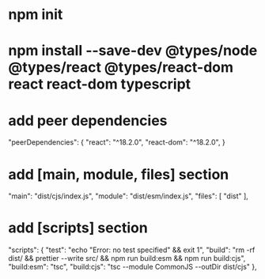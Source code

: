 # npm init
# npm install --save-dev @types/node @types/react @types/react-dom react react-dom typescript
# add peer dependencies
"peerDependencies": {
    "react": "^18.2.0",
    "react-dom": "^18.2.0",
}
# add [main, module, files] section
"main": "dist/cjs/index.js",
"module": "dist/esm/index.js",
"files": [
    "dist"
],
# add [scripts] section
"scripts": {
    "test": "echo \"Error: no test specified\" && exit 1",
    "build": "rm -rf dist/ && prettier --write src/ && npm run build:esm && npm run build:cjs",
    "build:esm": "tsc",
    "build:cjs": "tsc --module CommonJS --outDir dist/cjs"
},